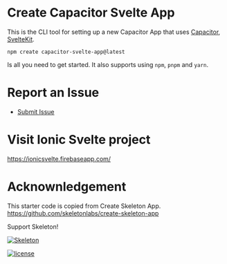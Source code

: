 
# Create Capacitor Svelte App

This is the CLI tool for setting up a new Capacitor App that uses [Capacitor](https://capacitorjs.com/), [SvelteKit](https://kit.svelte.dev/).

`npm create capacitor-svelte-app@latest` 

Is all you need to get started. It also supports using `npm`, `pnpm` and `yarn`.

# Report an Issue

- [Submit Issue](https://github.com/Tommertom/svelte-ionic-npm/issues)

# Visit Ionic Svelte project
https://ionicsvelte.firebaseapp.com/

# Acknownledgement
This starter code is copied from Create Skeleton App.  https://github.com/skeletonlabs/create-skeleton-app

Support Skeleton!

[![Skeleton](https://user-images.githubusercontent.com/1509726/199282306-7454adcb-b765-4618-8438-67655a7dee47.png)](https://www.skeleton.dev/)

[![license](https://img.shields.io/badge/license-MIT-%23bada55)](https://github.com/Brain-Bones/skeleton/blob/master/LICENSE)

